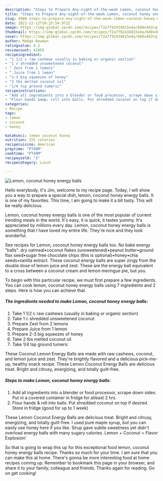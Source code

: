 ```yaml
---
description: "Steps to Prepare Any-night-of-the-week Lemon, coconut honey energy balls"
title: "Steps to Prepare Any-night-of-the-week Lemon, coconut honey energy balls"
slug: 4988-steps-to-prepare-any-night-of-the-week-lemon-coconut-honey-energy-balls
date: 2021-12-12T10:25:54.972Z
image: https://img-global.cpcdn.com/recipes/f2a7f92434815e4a/680x482cq70/lemon-coconut-honey-energy-balls-recipe-main-photo.jpg
thumbnail: https://img-global.cpcdn.com/recipes/f2a7f92434815e4a/680x482cq70/lemon-coconut-honey-energy-balls-recipe-main-photo.jpg
cover: https://img-global.cpcdn.com/recipes/f2a7f92434815e4a/680x482cq70/lemon-coconut-honey-energy-balls-recipe-main-photo.jpg
author: Madge Bowman
ratingvalue: 4.2
reviewcount: 41859
recipeingredient:
- "1 1/2 c raw cashews usually in baking or organic section"
- "1 c shredded unsweetened coconut"
- " Zest from 2 lemons"
- " Juice from 1 lemon"
- "2-3 big squeezes of honey"
- "2 tbs melted coconut oil"
- "1/4 tsp ground tumeric"
recipeinstructions:
- "Add all ingredients into a blender or food processor, scrape down sides. Put in a covered container in fridge for atleast 2 hrs."
- "Flour hands &amp; roll into balls. Put shredded coconut on top if desired. Store in fridge (good for up to 1 week)"
categories:
- Recipe
tags:
- lemon
- coconut
- honey

katakunci: lemon coconut honey 
nutrition: 255 calories
recipecuisine: American
preptime: "PT40M"
cooktime: "PT40M"
recipeyield: "3"
recipecategory: Lunch

---
```



![Lemon, coconut honey energy balls](https://img-global.cpcdn.com/recipes/f2a7f92434815e4a/680x482cq70/lemon-coconut-honey-energy-balls-recipe-main-photo.jpg)

Hello everybody, it's Jim, welcome to my recipe page. Today, I will show you a way to prepare a special dish, lemon, coconut honey energy balls. It is one of my favorites. This time, I am going to make it a bit tasty. This will be really delicious.

Lemon, coconut honey energy balls is one of the most popular of current trending meals in the world. It's easy, it is quick, it tastes yummy. It's appreciated by millions every day. Lemon, coconut honey energy balls is something that I have loved my entire life. They're nice and they look wonderful.

See recipes for Lemon, coconut honey energy balls too. No bake energy &#34;balls&#34;. dry oatmeal•coconut flakes (unsweetened)•peanut butter•ground flax seed•sugar free chocolate chips (this is optional)•honey•chia seeds•vanilla extract. These coconut energy balls are super zingy from the double dose of lemon juice and zest. These are the energy ball equivalent to a cross between a coconut cream and lemon meringue pie, but you.


To begin with this particular recipe, we must first prepare a few ingredients. You can cook lemon, coconut honey energy balls using 7 ingredients and 2 steps. Here is how you can achieve that.

<!--inarticleads1-->

##### The ingredients needed to make Lemon, coconut honey energy balls:

1. Take 1 1/2 c raw cashews (usually in baking or organic section)
1. Take 1 c shredded unsweetened coconut
1. Prepare  Zest from 2 lemons
1. Prepare  Juice from 1 lemon
1. Prepare 2-3 big squeezes of honey
1. Take 2 tbs melted coconut oil
1. Take 1/4 tsp ground tumeric


These Coconut Lemon Energy Balls are made with raw cashews, coconut, and lemon juice and zest. They&#39;re brightly flavored and a delicious pick-me-up, healthy snack recipe. These Lemon Coconut Energy Balls are delicious treat. Bright and citrusy, energizing, and totally guilt-free. 

<!--inarticleads2-->

##### Steps to make Lemon, coconut honey energy balls:

1. Add all ingredients into a blender or food processor, scrape down sides. Put in a covered container in fridge for atleast 2 hrs.
1. Flour hands &amp; roll into balls. Put shredded coconut on top if desired. Store in fridge (good for up to 1 week)


These Lemon Coconut Energy Balls are delicious treat. Bright and citrusy, energizing, and totally guilt-free. I used pure maple syrup, but you can easily use honey here if you like. Sirup gave subtle sweetness yet didn&#39;t overload energy balls with many sugary calories. Lemon + Coconut = Flavor Explosion! 

So that is going to wrap this up for this exceptional food lemon, coconut honey energy balls recipe. Thanks so much for your time. I am sure that you can make this at home. There's gonna be more interesting food at home recipes coming up. Remember to bookmark this page in your browser, and share it to your family, colleague and friends. Thanks again for reading. Go on get cooking!
